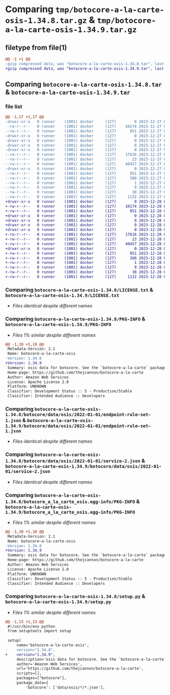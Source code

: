# Comparing `tmp/botocore-a-la-carte-osis-1.34.8.tar.gz` & `tmp/botocore-a-la-carte-osis-1.34.9.tar.gz`

## filetype from file(1)

```diff
@@ -1 +1 @@
-gzip compressed data, was "botocore-a-la-carte-osis-1.34.8.tar", last modified: Wed Dec 27 01:06:54 2023, max compression
+gzip compressed data, was "botocore-a-la-carte-osis-1.34.9.tar", last modified: Thu Dec 28 01:06:56 2023, max compression
```

## Comparing `botocore-a-la-carte-osis-1.34.8.tar` & `botocore-a-la-carte-osis-1.34.9.tar`

### file list

```diff
@@ -1,17 +1,17 @@
-drwxr-xr-x   0 runner    (1001) docker     (127)        0 2023-12-27 01:06:54.683346 botocore-a-la-carte-osis-1.34.8/
--rw-r--r--   0 runner    (1001) docker     (127)    10174 2023-12-27 01:06:54.000000 botocore-a-la-carte-osis-1.34.8/LICENSE.txt
--rw-r--r--   0 runner    (1001) docker     (127)      951 2023-12-27 01:06:54.683346 botocore-a-la-carte-osis-1.34.8/PKG-INFO
-drwxr-xr-x   0 runner    (1001) docker     (127)        0 2023-12-27 01:06:54.679346 botocore-a-la-carte-osis-1.34.8/botocore/
-drwxr-xr-x   0 runner    (1001) docker     (127)        0 2023-12-27 01:06:54.679346 botocore-a-la-carte-osis-1.34.8/botocore/data/
-drwxr-xr-x   0 runner    (1001) docker     (127)        0 2023-12-27 01:06:54.679346 botocore-a-la-carte-osis-1.34.8/botocore/data/osis/
-drwxr-xr-x   0 runner    (1001) docker     (127)        0 2023-12-27 01:06:54.679346 botocore-a-la-carte-osis-1.34.8/botocore/data/osis/2022-01-01/
--rw-r--r--   0 runner    (1001) docker     (127)    17616 2023-12-27 01:06:29.000000 botocore-a-la-carte-osis-1.34.8/botocore/data/osis/2022-01-01/endpoint-rule-set-1.json
--rw-r--r--   0 runner    (1001) docker     (127)       23 2023-12-27 01:06:29.000000 botocore-a-la-carte-osis-1.34.8/botocore/data/osis/2022-01-01/paginators-1.json
--rw-r--r--   0 runner    (1001) docker     (127)    40457 2023-12-27 01:06:29.000000 botocore-a-la-carte-osis-1.34.8/botocore/data/osis/2022-01-01/service-2.json
-drwxr-xr-x   0 runner    (1001) docker     (127)        0 2023-12-27 01:06:54.683346 botocore-a-la-carte-osis-1.34.8/botocore_a_la_carte_osis.egg-info/
--rw-r--r--   0 runner    (1001) docker     (127)      951 2023-12-27 01:06:54.000000 botocore-a-la-carte-osis-1.34.8/botocore_a_la_carte_osis.egg-info/PKG-INFO
--rw-r--r--   0 runner    (1001) docker     (127)      360 2023-12-27 01:06:54.000000 botocore-a-la-carte-osis-1.34.8/botocore_a_la_carte_osis.egg-info/SOURCES.txt
--rw-r--r--   0 runner    (1001) docker     (127)        1 2023-12-27 01:06:54.000000 botocore-a-la-carte-osis-1.34.8/botocore_a_la_carte_osis.egg-info/dependency_links.txt
--rw-r--r--   0 runner    (1001) docker     (127)        9 2023-12-27 01:06:54.000000 botocore-a-la-carte-osis-1.34.8/botocore_a_la_carte_osis.egg-info/top_level.txt
--rw-r--r--   0 runner    (1001) docker     (127)       38 2023-12-27 01:06:54.683346 botocore-a-la-carte-osis-1.34.8/setup.cfg
--rw-r--r--   0 runner    (1001) docker     (127)     1132 2023-12-27 01:06:54.000000 botocore-a-la-carte-osis-1.34.8/setup.py
+drwxr-xr-x   0 runner    (1001) docker     (127)        0 2023-12-28 01:06:56.338394 botocore-a-la-carte-osis-1.34.9/
+-rw-r--r--   0 runner    (1001) docker     (127)    10174 2023-12-28 01:06:56.000000 botocore-a-la-carte-osis-1.34.9/LICENSE.txt
+-rw-r--r--   0 runner    (1001) docker     (127)      951 2023-12-28 01:06:56.338394 botocore-a-la-carte-osis-1.34.9/PKG-INFO
+drwxr-xr-x   0 runner    (1001) docker     (127)        0 2023-12-28 01:06:56.338394 botocore-a-la-carte-osis-1.34.9/botocore/
+drwxr-xr-x   0 runner    (1001) docker     (127)        0 2023-12-28 01:06:56.338394 botocore-a-la-carte-osis-1.34.9/botocore/data/
+drwxr-xr-x   0 runner    (1001) docker     (127)        0 2023-12-28 01:06:56.338394 botocore-a-la-carte-osis-1.34.9/botocore/data/osis/
+drwxr-xr-x   0 runner    (1001) docker     (127)        0 2023-12-28 01:06:56.338394 botocore-a-la-carte-osis-1.34.9/botocore/data/osis/2022-01-01/
+-rw-r--r--   0 runner    (1001) docker     (127)    17616 2023-12-28 01:06:26.000000 botocore-a-la-carte-osis-1.34.9/botocore/data/osis/2022-01-01/endpoint-rule-set-1.json
+-rw-r--r--   0 runner    (1001) docker     (127)       23 2023-12-28 01:06:26.000000 botocore-a-la-carte-osis-1.34.9/botocore/data/osis/2022-01-01/paginators-1.json
+-rw-r--r--   0 runner    (1001) docker     (127)    40457 2023-12-28 01:06:26.000000 botocore-a-la-carte-osis-1.34.9/botocore/data/osis/2022-01-01/service-2.json
+drwxr-xr-x   0 runner    (1001) docker     (127)        0 2023-12-28 01:06:56.338394 botocore-a-la-carte-osis-1.34.9/botocore_a_la_carte_osis.egg-info/
+-rw-r--r--   0 runner    (1001) docker     (127)      951 2023-12-28 01:06:56.000000 botocore-a-la-carte-osis-1.34.9/botocore_a_la_carte_osis.egg-info/PKG-INFO
+-rw-r--r--   0 runner    (1001) docker     (127)      360 2023-12-28 01:06:56.000000 botocore-a-la-carte-osis-1.34.9/botocore_a_la_carte_osis.egg-info/SOURCES.txt
+-rw-r--r--   0 runner    (1001) docker     (127)        1 2023-12-28 01:06:56.000000 botocore-a-la-carte-osis-1.34.9/botocore_a_la_carte_osis.egg-info/dependency_links.txt
+-rw-r--r--   0 runner    (1001) docker     (127)        9 2023-12-28 01:06:56.000000 botocore-a-la-carte-osis-1.34.9/botocore_a_la_carte_osis.egg-info/top_level.txt
+-rw-r--r--   0 runner    (1001) docker     (127)       38 2023-12-28 01:06:56.338394 botocore-a-la-carte-osis-1.34.9/setup.cfg
+-rw-r--r--   0 runner    (1001) docker     (127)     1132 2023-12-28 01:06:56.000000 botocore-a-la-carte-osis-1.34.9/setup.py
```

### Comparing `botocore-a-la-carte-osis-1.34.8/LICENSE.txt` & `botocore-a-la-carte-osis-1.34.9/LICENSE.txt`

 * *Files identical despite different names*

### Comparing `botocore-a-la-carte-osis-1.34.8/PKG-INFO` & `botocore-a-la-carte-osis-1.34.9/PKG-INFO`

 * *Files 1% similar despite different names*

```diff
@@ -1,10 +1,10 @@
 Metadata-Version: 2.1
 Name: botocore-a-la-carte-osis
-Version: 1.34.8
+Version: 1.34.9
 Summary: osis data for botocore. See the `botocore-a-la-carte` package for more info.
 Home-page: https://github.com/thejcannon/botocore-a-la-carte
 Author: Amazon Web Services
 License: Apache License 2.0
 Platform: UNKNOWN
 Classifier: Development Status :: 5 - Production/Stable
 Classifier: Intended Audience :: Developers
```

### Comparing `botocore-a-la-carte-osis-1.34.8/botocore/data/osis/2022-01-01/endpoint-rule-set-1.json` & `botocore-a-la-carte-osis-1.34.9/botocore/data/osis/2022-01-01/endpoint-rule-set-1.json`

 * *Files identical despite different names*

### Comparing `botocore-a-la-carte-osis-1.34.8/botocore/data/osis/2022-01-01/service-2.json` & `botocore-a-la-carte-osis-1.34.9/botocore/data/osis/2022-01-01/service-2.json`

 * *Files identical despite different names*

### Comparing `botocore-a-la-carte-osis-1.34.8/botocore_a_la_carte_osis.egg-info/PKG-INFO` & `botocore-a-la-carte-osis-1.34.9/botocore_a_la_carte_osis.egg-info/PKG-INFO`

 * *Files 1% similar despite different names*

```diff
@@ -1,10 +1,10 @@
 Metadata-Version: 2.1
 Name: botocore-a-la-carte-osis
-Version: 1.34.8
+Version: 1.34.9
 Summary: osis data for botocore. See the `botocore-a-la-carte` package for more info.
 Home-page: https://github.com/thejcannon/botocore-a-la-carte
 Author: Amazon Web Services
 License: Apache License 2.0
 Platform: UNKNOWN
 Classifier: Development Status :: 5 - Production/Stable
 Classifier: Intended Audience :: Developers
```

### Comparing `botocore-a-la-carte-osis-1.34.8/setup.py` & `botocore-a-la-carte-osis-1.34.9/setup.py`

 * *Files 1% similar despite different names*

```diff
@@ -1,13 +1,13 @@
 #!/usr/bin/env python
 from setuptools import setup
 
 setup(
     name='botocore-a-la-carte-osis',
-    version="1.34.8",
+    version="1.34.9",
     description='osis data for botocore. See the `botocore-a-la-carte` package for more info.',
     author='Amazon Web Services',
     url='https://github.com/thejcannon/botocore-a-la-carte',
     scripts=[],
     packages=["botocore"],
     package_data={
         'botocore': ['data/osis/*/*.json'],
```

